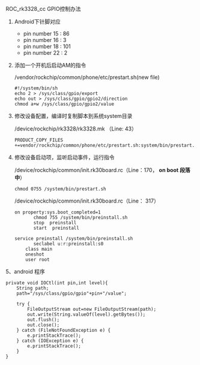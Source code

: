 ROC_rk3328_cc GPIO控制办法

1. Android下针脚对应

   - pin number 15 : 86
   - pin number 16 : 3
   - pin number 18 : 101
   - pin number 22 : 2

2. 添加一个开机后启动AM的指令

   /vendor/rockchip/common/phone/etc/prestart.sh(new file)

   ```
   #!/system/bin/sh
   echo 2 > /sys/class/gpio/export
   echo out > /sys/class/gpio/gpio2/direction
   chmod a+w /sys/class/gpio/gpio2/value
   ```

3. 修改设备配置，编译时复制脚本到系统system目录

   /device/rockchip/rk3328/rk3328.mk （Line: 43）

   ```
   PRODUCT_COPY_FILES +=vendor/rockchip/common/phone/etc/prestart.sh:system/bin/prestart.sh
   ```

4. 修改设备启动项，监听启动事件，运行指令

   /device/rockchip/common/init.rk30board.rc（Line：170， **on boot 段落中**）

   ```
   chmod 0755 /system/bin/prestart.sh
   ```

   /device/rockchip/common/init.rk30board.rc（Line： 317）

   ```
   on property:sys.boot_completed=1
          chmod 755 /system/bin/preinstall.sh
          stop  preinstall
          start  preinstall
   
   service preinstall /system/bin/preinstall.sh
          seclabel u:r:preinstall:s0
       class main
       oneshot
       user root
   ```

5、android 程序

```
private void IOCtl(int pin,int level){
    String path;
    path="/sys/class/gpio/gpio"+pin+"/value";

    try {
        FileOutputStream out=new FileOutputStream(path);
        out.write(String.valueOf(level).getBytes());
        out.flush();
        out.close();
    } catch (FileNotFoundException e) {
        e.printStackTrace();
    } catch (IOException e) {
        e.printStackTrace();
    }
}
```

